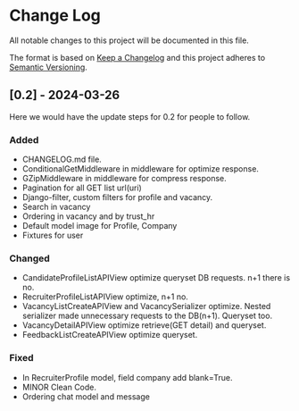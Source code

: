 # Change Log

All notable changes to this project will be documented in this file.

The format is based on [Keep a Changelog](http://keepachangelog.com/)
and this project adheres to [Semantic Versioning](http://semver.org/).

## [0.2] - 2024-03-26

Here we would have the update steps for 0.2 for people to follow.

### Added

- CHANGELOG.md file.
- ConditionalGetMiddleware in middleware for optimize response.
- GZipMiddleware in middleware for compress response.
- Pagination for all GET list url(uri)
- Django-filter, custom filters for profile and vacancy.
- Search in vacancy
- Ordering in vacancy and by trust_hr
- Default model image for Profile, Company
- Fixtures for user

### Changed

- CandidateProfileListAPIView optimize queryset DB requests. n+1 there is no.
- RecruiterProfileListAPIView optimize, n+1 no.
- VacancyListCreateAPIView and VacancySerializer optimize. Nested serializer made unnecessary requests to the DB(n+1).
  Queryset too.
- VacancyDetailAPIView optimize retrieve(GET detail) and queryset.
- FeedbackListCreateAPIView optimize queryset.

### Fixed

- In RecruiterProfile model, field company add blank=True.
- MINOR Clean Code.
- Ordering chat model and message
